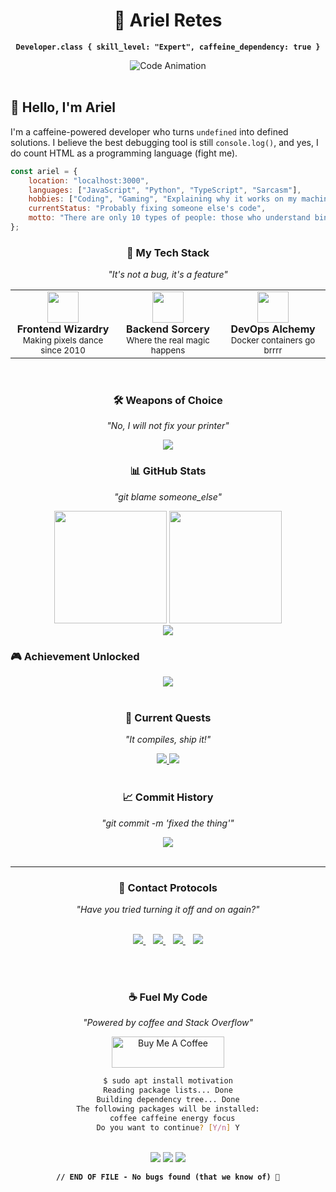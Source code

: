 # 

<div align="center">

# 🚀 Ariel Retes

**`Developer.class { skill_level: "Expert", caffeine_dependency: true }`**

<img src="https://readme-typing-svg.herokuapp.com?font=JetBrains+Mono&size=18&duration=3000&pause=800&color=F97316&center=true&vCenter=true&width=600&lines=console.log(%22Hello%2C+World!%22);while(coffee+%3E+0)+%7B+code();+%7D;git+commit+-m+%22Fixed+it+(hopefully)%22;npm+install+happiness" alt="Code Animation" />

</div>

<br>

## 🤖 Hello, I'm Ariel

I'm a caffeine-powered developer who turns `undefined` into defined solutions. I believe the best debugging tool is still `console.log()`, and yes, I do count HTML as a programming language (fight me). 

```javascript
const ariel = {
    location: "localhost:3000",
    languages: ["JavaScript", "Python", "TypeScript", "Sarcasm"],
    hobbies: ["Coding", "Gaming", "Explaining why it works on my machine"],
    currentStatus: "Probably fixing someone else's code",
    motto: "There are only 10 types of people: those who understand binary and those who don't"
};
```

<div align="center">

### 🔧 **My Tech Stack** 
*"It's not a bug, it's a feature"*

</div>

<table align="center">
<tr>
<td align="center" width="33%">
<img src="https://media.giphy.com/media/ln7z2eWriiQAllfVcn/giphy.gif" width="50" height="50"/>
<br><strong>Frontend Wizardry</strong>
<br><sub>Making pixels dance since 2010</sub>
</td>
<td align="center" width="33%">
<img src="https://media.giphy.com/media/kdFc8fubgS31b8DsVu/giphy.gif" width="50" height="50"/>
<br><strong>Backend Sorcery</strong>
<br><sub>Where the real magic happens</sub>
</td>
<td align="center" width="33%">
<img src="https://media.giphy.com/media/du3J3cXyzhj75IOgvA/giphy.gif" width="50" height="50"/>
<br><strong>DevOps Alchemy</strong>
<br><sub>Docker containers go brrrr</sub>
</td>
</tr>
</table>

<br>

<div align="center">

### 🛠️ **Weapons of Choice**
*"No, I will not fix your printer"*

<img src="https://skillicons.dev/icons?i=js,ts,react,vue,nodejs,python,docker,aws,git,vscode" />

</div>

<div align="center">

### 📊 **GitHub Stats** 
*"git blame someone_else"*

<img height="180em" src="https://github-readme-stats.vercel.app/api?username=Yheng&show_icons=true&theme=dracula&hide_border=true"/>
<img height="180em" src="https://github-readme-stats.vercel.app/api/top-langs/?username=Yheng&layout=compact&theme=dracula&hide_border=true"/>

</div>

<div align="center">
  <img src="https://github-readme-streak-stats.herokuapp.com/?user=Yheng&theme=dracula&hide_border=true" />
</div>

### 🎮 **Achievement Unlocked**

<div align="center">
  <img src="https://github-profile-trophy.vercel.app/?username=Yheng&theme=dracula&no-frame=true&no-bg=false&margin-w=4" />
</div>

<br>

<div align="center">

### 🚀 **Current Quests**
*"It compiles, ship it!"*

</div>

<div align="center">
  <a href="https://github.com/Yheng/project-name">
    <img src="https://github-readme-stats.vercel.app/api/pin/?username=Yheng&repo=project-name&theme=dracula&hide_border=true" />
  </a>
  <a href="https://github.com/Yheng/another-project">
    <img src="https://github-readme-stats.vercel.app/api/pin/?username=Yheng&repo=another-project&theme=dracula&hide_border=true" />
  </a>
</div>

<br>

<div align="center">

### 📈 **Commit History**
*"git commit -m 'fixed the thing'"*

<img src="https://github-readme-activity-graph.vercel.app/graph?username=Yheng&theme=dracula&bg_color=282a36&color=ff79c6&line=bd93f9&point=ffb86c&area_color=44475a&area=true&hide_border=true&custom_title=Code%20Contributions" />

</div>

<br>

---

<div align="center">

### 📡 **Contact Protocols**
*"Have you tried turning it off and on again?"*

<br>

<a href="mailto:your-email@example.com">
  <img src="https://img.shields.io/badge/Email-FF6B6B?style=for-the-badge&logo=gmail&logoColor=white" />
</a>
&nbsp;&nbsp;
<a href="https://linkedin.com/in/your-profile">
  <img src="https://img.shields.io/badge/LinkedIn-4ECDC4?style=for-the-badge&logo=linkedin&logoColor=white" />
</a>
&nbsp;&nbsp;
<a href="https://your-portfolio.com">
  <img src="https://img.shields.io/badge/Portfolio-45B7D1?style=for-the-badge&logo=About.me&logoColor=white" />
</a>
&nbsp;&nbsp;
<a href="https://buymeacoffee.com/arielretes">
  <img src="https://img.shields.io/badge/Buy%20Me%20A%20Coffee-FFDD44?style=for-the-badge&logo=buy-me-a-coffee&logoColor=black" />
</a>

<br><br>

### ☕ **Fuel My Code**
*"Powered by coffee and Stack Overflow"*

<a href="https://buymeacoffee.com/arielretes" target="_blank">
  <img src="https://cdn.buymeacoffee.com/buttons/v2/default-yellow.png" alt="Buy Me A Coffee" height="50" width="180">
</a>

<br>

```bash
$ sudo apt install motivation
Reading package lists... Done
Building dependency tree... Done
The following packages will be installed:
  coffee caffeine energy focus
Do you want to continue? [Y/n] Y
```

</div>

<br>

<div align="center">
  <img src="https://komarev.com/ghpvc/?username=Yheng&color=ff79c6&style=flat-square&label=Profile+Views" />
  <img src="https://img.shields.io/github/followers/Yheng?label=Followers&style=flat-square&color=bd93f9" />
  <img src="https://img.shields.io/badge/Status-Probably%20Debugging-red?style=flat-square" />
</div>

<div align="center">

**`// END OF FILE - No bugs found (that we know of) 🐛`**

</div>

